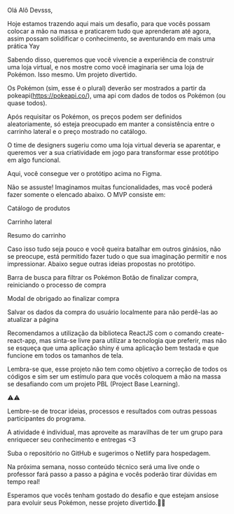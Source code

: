 Olá Alô Devsss,

Hoje estamos trazendo aqui mais um desafio, para que vocês possam colocar a mão na massa e praticarem tudo que aprenderam até agora, assim possam solidificar o conhecimento, se aventurando em mais uma prática Yay



Sabendo disso, queremos que você vivencie a experiência de construir uma loja virtual, e nos mostre como você imaginaria ser uma loja de Pokémon. Isso mesmo.
Um projeto divertido.

Os Pokémon (sim, esse é o plural) deverão ser mostrados a partir da pokeapi(https://pokeapi.co/), uma api com dados de todos os Pokémon (ou quase todos).

 Após requisitar os Pokémon, os preços podem ser definidos aleatoriamente, só esteja preocupado em manter a consistência entre o carrinho lateral e o preço mostrado no catálogo.


O time de designers sugeriu como uma loja virtual deveria se aparentar, e queremos ver a sua criatividade em jogo para transformar esse protótipo em algo funcional.



  Aqui, você consegue ver o protótipo acima no Figma.

Não se assuste! Imaginamos muitas funcionalidades, mas você poderá fazer somente o elencado abaixo. O MVP consiste em:

Catálogo de produtos

Carrinho lateral

Resumo do carrinho

Caso isso tudo seja pouco e você queira batalhar em outros ginásios, não se preocupe, está permitido fazer tudo o que sua imaginação permitir e nos impressionar. Abaixo segue outras ideias propostas no protótipo.


Barra de busca para filtrar os Pokémon
Botão de finalizar compra, reiniciando o processo de compra

Modal de obrigado ao finalizar compra

Salvar os dados da compra do usuário localmente para não perdê-las ao atualizar a página


Recomendamos a utilização da biblioteca ReactJS com o comando create-react-app, mas sinta-se livre para utilizar a tecnologia que preferir, mas não se esqueça que uma aplicação shiny é uma aplicação bem testada e que funcione em todos os tamanhos de tela.

Lembra-se que, esse projeto não tem como objetivo a correção de todos os códigos e sim ser um estímulo para que vocês coloquem a mão na massa se desafiando com um projeto PBL (Project Base Learning).

⚠️⚠️

Lembre-se de trocar ideias, processos e resultados com outras pessoas participantes do programa.

A atividade é individual, mas aproveite as maravilhas de ter um grupo para enriquecer seu conhecimento e entregas <3

Suba o repositório no GitHub e sugerimos o Netlify para hospedagem.

Na próxima semana, nosso conteúdo técnico será uma live onde o professor fará passo a passo a página e vocês poderão tirar dúvidas em tempo real!


Esperamos que vocês tenham gostado do desafio e que estejam ansiose para evoluir seus Pokémon, nesse projeto divertido.👊💚